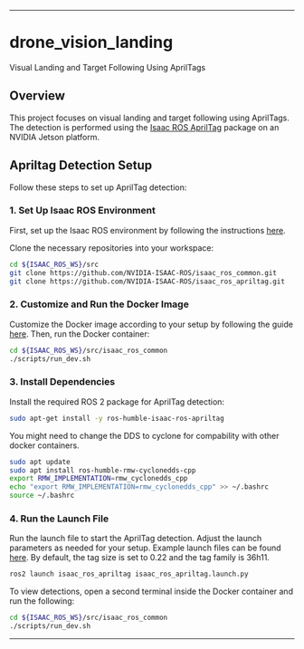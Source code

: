 

---

# drone_vision_landing

Visual Landing and Target Following Using AprilTags

## Overview

This project focuses on visual landing and target following using AprilTags. The detection is performed using the [Isaac ROS AprilTag](https://github.com/NVIDIA-ISAAC-ROS/isaac_ros_apriltag) package on an NVIDIA Jetson platform.

## Apriltag Detection Setup

Follow these steps to set up AprilTag detection:

### 1. Set Up Isaac ROS Environment

First, set up the Isaac ROS environment by following the instructions [here](https://nvidia-isaac-ros.github.io/getting_started/dev_env_setup.html).

Clone the necessary repositories into your workspace:

```bash
cd ${ISAAC_ROS_WS}/src
git clone https://github.com/NVIDIA-ISAAC-ROS/isaac_ros_common.git
git clone https://github.com/NVIDIA-ISAAC-ROS/isaac_ros_apriltag.git
```

### 2. Customize and Run the Docker Image

Customize the Docker image according to your setup by following the guide [here](https://nvidia-isaac-ros.github.io/repositories_and_packages/isaac_ros_common/index.html). Then, run the Docker container:

```bash
cd ${ISAAC_ROS_WS}/src/isaac_ros_common
./scripts/run_dev.sh
```

### 3. Install Dependencies

Install the required ROS 2 package for AprilTag detection:

```bash
sudo apt-get install -y ros-humble-isaac-ros-apriltag
```

You might need to change the DDS to cyclone for compability with other docker containers.
```bash
sudo apt update
sudo apt install ros-humble-rmw-cyclonedds-cpp
export RMW_IMPLEMENTATION=rmw_cyclonedds_cpp
echo "export RMW_IMPLEMENTATION=rmw_cyclonedds_cpp" >> ~/.bashrc
source ~/.bashrc
```

### 4. Run the Launch File

Run the launch file to start the AprilTag detection. Adjust the launch parameters as needed for your setup. Example launch files can be found [here](https://github.com/NVIDIA-ISAAC-ROS/isaac_ros_apriltag/tree/main/isaac_ros_apriltag/launch). By default, the tag size is set to 0.22 and the tag family is 36h11.

```bash
ros2 launch isaac_ros_apriltag isaac_ros_apriltag.launch.py
```

To view detections, open a second terminal inside the Docker container and run the following:

```bash
cd ${ISAAC_ROS_WS}/src/isaac_ros_common
./scripts/run_dev.sh
```

---
